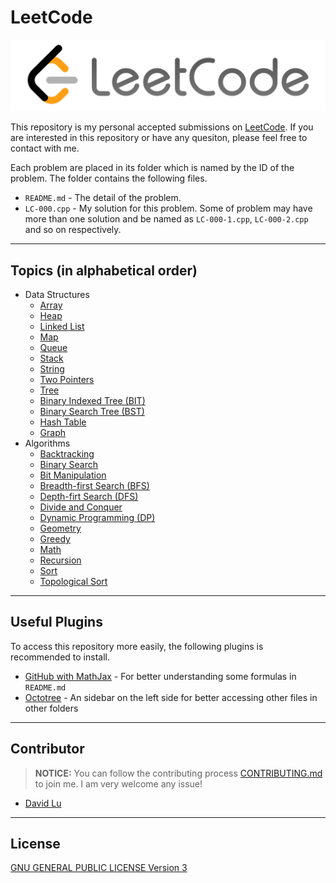 # LeetCode

![](res/img/leetcode.png)

This repository is my personal accepted submissions on [LeetCode](https://leetcode.com/problemset/all/). If you are interested in this repository or have any quesiton, please feel free to contact with me.

Each problem are placed in its folder which is named by the ID of the problem. The folder contains the following files.
* `README.md` - The detail of the problem.
* `LC-000.cpp` - My solution for this problem. Some of problem may have more than one solution and be named as `LC-000-1.cpp`, `LC-000-2.cpp` and so on respectively.

---
## Topics (in alphabetical order)

* Data Structures
    * [Array](https://leetcode.com/tag/array/)
    * [Heap](https://leetcode.com/tag/heap/)
    * [Linked List](https://leetcode.com/tag/linked-list/)
    * [Map](https://leetcode.com/tag/map/)
    * [Queue](https://leetcode.com/tag/queue/)
    * [Stack](https://leetcode.com/tag/stack/)
    * [String](https://leetcode.com/tag/string/)
    * [Two Pointers](https://leetcode.com/tag/two-pointers/)
    * [Tree](https://leetcode.com/tag/tree/)
    * [Binary Indexed Tree (BIT)](https://leetcode.com/tag/binary-indexed-tree/)
    * [Binary Search Tree (BST)](https://leetcode.com/tag/binary-search-tree/)
    * [Hash Table](https://leetcode.com/tag/hash-table/)
    * [Graph](https://leetcode.com/tag/graph/)
* Algorithms
    * [Backtracking](https://leetcode.com/tag/backtracking/)
    * [Binary Search](https://leetcode.com/tag/binary-search/)
    * [Bit Manipulation](https://leetcode.com/tag/bit-manipulation/)
    * [Breadth-first Search (BFS)](https://leetcode.com/tag/breadth-first-search/)
    * [Depth-firt Search (DFS)](https://leetcode.com/tag/depth-first-search/)
    * [Divide and Conquer](https://leetcode.com/tag/divide-and-conquer/)
    * [Dynamic Programming (DP)](https://leetcode.com/tag/dynamic-programming/)
    * [Geometry](https://leetcode.com/tag/geometry/)
    * [Greedy](https://leetcode.com/tag/greedy/)
    * [Math](https://leetcode.com/tag/math/)
    * [Recursion](https://leetcode.com/tag/recursion/)
    * [Sort](https://leetcode.com/tag/sort/)
    * [Topological Sort](https://leetcode.com/tag/topological-sort/)

---
## Useful Plugins

To access this repository more easily, the following plugins is recommended to install.
* [GitHub with MathJax](https://chrome.google.com/webstore/detail/github-with-mathjax/ioemnmodlmafdkllaclgeombjnmnbima?utm_source=chrome-ntp-icon) - For better understanding some formulas in `README.md`
* [Octotree](https://chrome.google.com/webstore/detail/octotree/bkhaagjahfmjljalopjnoealnfndnagc?utm_source=chrome-ntp-icon) - An sidebar on the left side for better accessing other files in other folders

---
## Contributor

> **NOTICE:** You can follow the contributing process [CONTRIBUTING.md](CONTRIBUTING.md) to join me. I am very welcome any issue!

* [David Lu](https://github.com/yungshenglu)

---
## License

[GNU GENERAL PUBLIC LICENSE Version 3](LICENSE)